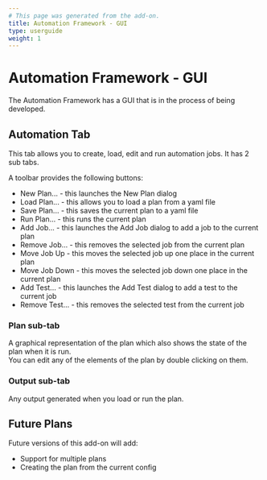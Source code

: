 ```yaml
---
# This page was generated from the add-on.
title: Automation Framework - GUI
type: userguide
weight: 1
---
```


# Automation Framework - GUI

The Automation Framework has a GUI that is in the process of being developed.

## Automation Tab

This tab allows you to create, load, edit and run automation jobs. It has 2 sub tabs.


A toolbar provides the following buttons:

* New Plan... - this launches the New Plan dialog
* Load Plan... - this allows you to load a plan from a yaml file
* Save Plan... - this saves the current plan to a yaml file
* Run Plan... - this runs the current plan
* Add Job... - this launches the Add Job dialog to add a job to the current plan
* Remove Job... - this removes the selected job from the current plan
* Move Job Up - this moves the selected job up one place in the current plan
* Move Job Down - this moves the selected job down one place in the current plan
* Add Test... - this launches the Add Test dialog to add a test to the current job
* Remove Test... - this removes the selected test from the current job

### Plan sub-tab

A graphical representation of the plan which also shows the state of the plan when it is run.  
You can edit any of the elements of the plan by double clicking on them.

### Output sub-tab

Any output generated when you load or run the plan.

## Future Plans

Future versions of this add-on will add:

* Support for multiple plans
* Creating the plan from the current config
